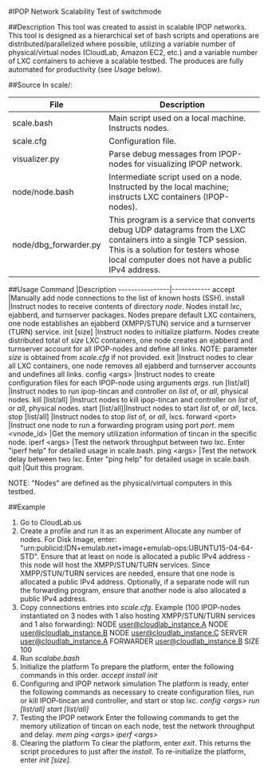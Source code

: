 #IPOP Network Scalability Test of switchmode

##Description
This tool was created to assist in scalable IPOP networks. This tool is designed as a hierarchical set of bash scripts and operations are distributed/parallelized where possible, utilizing a variable number of physical/virtual nodes (CloudLab, Amazon EC2, etc.) and a variable number of LXC containers to achieve a scalable testbed. The produces are fully automated for productivity (see _Usage_ below).

##Source
In scale/:

File |Description
-----|-----------
scale.bash               |Main script used on a local machine. Instructs nodes.
scale.cfg                |Configuration file.
visualizer.py            |Parse debug messages from IPOP-nodes for visualizing IPOP network.
node/node.bash           |Intermediate script used on a node. Instructed by the local machine; instructs LXC containers (IPOP-nodes).
node/dbg_forwarder.py    |This program is a service that converts debug UDP datagrams from the LXC containers into a single TCP session. This is a solution for testers whose local computer does not have a public IPv4 address.

##Usage
Command         |Description
----------------|------------
accept          |Manually add node connections to the list of known hosts (SSH).
install         |Instruct nodes to receive contents of directory _node_. Nodes install lxc, ejabberd, and turnserver packages. Nodes prepare default LXC containers, one node establishes an ejabberd (XMPP/STUN) service and a turnserver (TURN) service.
init [size\]    |Instruct nodes to initialize platform. Nodes create distributed total of _size_ LXC containers, one node creates an ejabberd and turnserver account for all IPOP-nodes and define all links. NOTE: parameter _size_ is obtained from _scale.cfg_ if not provided.
exit            |Instruct nodes to clear all LXC containers, one node removes all ejabberd and turnserver accounts and undefines all links.
config <args\>  |Instruct nodes to create configuration files for each IPOP-node using arguments _args_.
run [list/all]  |Instruct nodes to run ipop-tincan and controller on _list_ of, or _all_, physical nodes.
kill [list/all] |Instruct nodes to kill ipop-tincan and controller on _list_ of, or _all_, physical nodes.
start [list/all]|Instruct nodes to start _list_ of, or _all_, lxcs.
stop [list/all] |Instruct nodes to stop _list_ of, or _all_, lxcs.
forward <port\> |Instruct one node to run a forwarding program using port _port_.
mem <vnode_id>  |Get the memory utilization information of tincan in the specific node.
iperf <args\>   |Test the network throughput between two lxc. Enter "iperf help" for detailed usage in scale.bash.
ping <args\>    |Test the network delay between two lxc. Enter "ping help" for detailed usage in scale.bash.
quit            |Quit this program.

NOTE: "Nodes" are defined as the physical/virtual computers in this testbed.

##Example
1. Go to CloudLab.us
2. Create a profile and run it as an experiment
Allocate any number of nodes.
For Disk Image, enter: "urn:publicid:IDN+emulab.net+image+emulab-ops:UBUNTU15-04-64-STD".
Ensure that at least on node is allocated a public IPv4 address - this node will host the XMPP/STUN/TURN services.
Since XMPP/STUN/TURN services are needed, ensure that one node is allocated a public IPv4 address.
Optionally, if a separate node will run the forwarding program, ensure that another node is also allocated a public IPv4 address.
3. Copy connections entries into _scale.cfg_. Example (100 IPOP-nodes instantiated on 3 nodes with 1 also hosting XMPP/STUN/TURN services and 1 also forwarding):
NODE user@cloudlab_instance.A
NODE user@cloudlab_instance.B
NODE user@cloudlab_instance.C
SERVER user@cloudlab_instance.A
FORWARDER user@cloudlab_instance.B
SIZE 100
4. Run _scalabe.bash_
5. Initialize the platform
To prepare the platform, enter the following commands in this order.
_accept_
_install_
_init_
6. Configuring and IPOP network simulation
The platform is ready, enter the following commands as necessary to create configuration files, run or kill IPOP-tincan and controller, and start or stop lxc.
_config <args\>_
_run [list/all]_
_start [list/all]_
7. Testing the IPOP network
Enter the following commands to get the memory utilization of tincan on each node, test the network throughput and delay.
_mem <physical node_id>_
_ping <args\>_
_iperf <args\>_
8. Clearing the platform
To clear the platform, enter _exit_. This returns the script procedures to just after the _install_. To re-initialize the platform, enter _init [size\]_.
